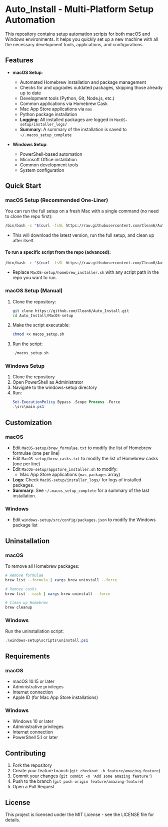 # Auto_Install - Multi-Platform Setup Automation

This repository contains setup automation scripts for both macOS and Windows environments. It helps you quickly set up a new machine with all the necessary development tools, applications, and configurations.

## Features

- **macOS Setup**:
  - Automated Homebrew installation and package management
  - Checks for and upgrades outdated packages, skipping those already up to date
  - Development tools (Python, Git, Node.js, etc.)
  - Common applications via Homebrew Cask
  - Mac App Store applications via `mas`
  - Python package installation
  - **Logging**: All installed packages are logged in `MacOS-setup/installer_logs/`
  - **Summary**: A summary of the installation is saved to `~/.macos_setup_complete`

- **Windows Setup**:
  - PowerShell-based automation
  - Microsoft Office installation
  - Common development tools
  - System configuration

## Quick Start

### macOS Setup (Recommended One-Liner)

You can run the full setup on a fresh Mac with a single command (no need to clone the repo first):

```sh
/bin/bash -c "$(curl -fsSL https://raw.githubusercontent.com/Clean6/Auto_Install/main/install.sh)"
```

- This will download the latest version, run the full setup, and clean up after itself.

#### To run a specific script from the repo (advanced):

```sh
/bin/bash -c "$(curl -fsSL https://raw.githubusercontent.com/Clean6/Auto_Install/main/install.sh)" MacOS-setup/homebrew_installer.sh
```

- Replace `MacOS-setup/homebrew_installer.sh` with any script path in the repo you want to run.

### macOS Setup (Manual)

1. Clone the repository:
   ```bash
   git clone https://github.com/Clean6/Auto_Install.git
   cd Auto_Install/MacOS-setup
   ```

2. Make the script executable:
   ```bash
   chmod +x macos_setup.sh
   ```

3. Run the script:
   ```bash
   ./macos_setup.sh
   ```

### Windows Setup

1. Clone the repository
2. Open PowerShell as Administrator
3. Navigate to the windows-setup directory
4. Run:
   ```powershell
   Set-ExecutionPolicy Bypass -Scope Process -Force
   .\src\main.ps1
   ```

## Customization

### macOS
- Edit `MacOS-setup/brew_formulae.txt` to modify the list of Homebrew formulae (one per line)
- Edit `MacOS-setup/brew_casks.txt` to modify the list of Homebrew casks (one per line)
- Edit `MacOS-setup/appstore_installer.sh` to modify:
  - Mac App Store applications (`mas_packages` array)
- **Logs**: Check `MacOS-setup/installer_logs/` for logs of installed packages.
- **Summary**: See `~/.macos_setup_complete` for a summary of the last installation.

### Windows
- Edit `windows-setup/src/config/packages.json` to modify the Windows package list

## Uninstallation

### macOS
To remove all Homebrew packages:
```bash
# Remove formulae
brew list --formula | xargs brew uninstall --force

# Remove casks
brew list --cask | xargs brew uninstall --force

# Clean up Homebrew
brew cleanup
```

### Windows
Run the uninstallation script:
```powershell
.\windows-setup\scripts\uninstall.ps1
```

## Requirements

### macOS
- macOS 10.15 or later
- Administrative privileges
- Internet connection
- Apple ID (for Mac App Store installations)

### Windows
- Windows 10 or later
- Administrative privileges
- Internet connection
- PowerShell 5.1 or later

## Contributing

1. Fork the repository
2. Create your feature branch (`git checkout -b feature/amazing-feature`)
3. Commit your changes (`git commit -m 'Add some amazing feature'`)
4. Push to the branch (`git push origin feature/amazing-feature`)
5. Open a Pull Request

## License

This project is licensed under the MIT License - see the LICENSE file for details.
